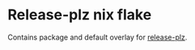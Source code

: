 # Release-plz nix flake

Contains package and default overlay for [release-plz](https://release-plz.ieni.dev/).
